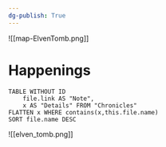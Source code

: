 ```yaml
---
dg-publish: True
---
```

![[map-ElvenTomb.png]]
# Happenings
```dataview
TABLE WITHOUT ID
	file.link AS "Note", 
	x AS "Details" FROM "Chronicles"
FLATTEN x WHERE contains(x,this.file.name) 
SORT file.name DESC
```

![[elven_tomb.png]]